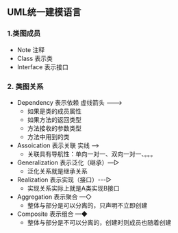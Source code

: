 ## UML统一建模语言



### 1.类图成员

-   Note 注释
-   Class 表示类
-   Interface 表示接口

### 2. 类图关系

-   Dependency 表示依赖  虚线箭头   --->
    -   如果是类的成员属性
    -   如果方法的返回类型
    -   方法接收的参数类型
    -   方法中用到的类
-   Assoication 表示关联 实线  —>
    -   关联具有导航性：单向一对一、双向一对一、。。。
-   Generalization 表示泛化（继承）—▷
    -   泛化关系就是继承关系
-   Realization 表示实现（接口）---▷
    -   实现关系实际上就是A类实现B接口
-   Aggregation 表示聚合 —◇
    -   整体与部分是可以分离的，只声明不立即创建
-   Composite 表示组合  —◆
    -   整体与部分是不可以分离的，创建时则成员也随着创建

